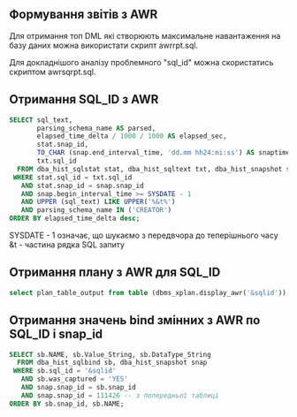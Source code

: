 ## Формування звітів з AWR

﻿Для отримання топ DML які створюють максимальне навантаження на базу даних можна використати скрипт awrrpt.sql.

Для докладнішого аналізу проблемного "sql_id" можна скористатись скриптом awrsqrpt.sql.


## Отримання SQL_ID з AWR
``` sql
SELECT sql_text,
       parsing_schema_name AS parsed,
       elapsed_time_delta / 1000 / 1000 AS elapsed_sec,
       stat.snap_id,
       TO_CHAR (snap.end_interval_time, 'dd.mm hh24:mi:ss') AS snaptime,
       txt.sql_id
  FROM dba_hist_sqlstat stat, dba_hist_sqltext txt, dba_hist_snapshot snap
 WHERE stat.sql_id = txt.sql_id
   AND stat.snap_id = snap.snap_id
   AND snap.begin_interval_time >= SYSDATE - 1
   AND UPPER (sql_text) LIKE UPPER('%&t%')
   AND parsing_schema_name IN ('CREATOR')
ORDER BY elapsed_time_delta desc;
```
SYSDATE - 1 означає, що шукаємо з передвчора до теперішнього часу
&t - частина рядка SQL запиту

## Отримання плану з AWR для SQL_ID

``` sql
select plan_table_output from table (dbms_xplan.display_awr('&sqlid'));
```

## Отримання значень bind змінних з AWR по SQL_ID і snap_id

``` sql
SELECT sb.NAME, sb.Value_String, sb.DataType_String
  FROM dba_hist_sqlbind sb, dba_hist_snapshot snap
 WHERE sb.sql_id = '&sqlid'
   AND sb.was_captured = 'YES'
   AND snap.snap_id = sb.snap_id
   AND snap.snap_id = 111426 -- з попередньої таблиці
ORDER BY sb.snap_id, sb.NAME;
```

